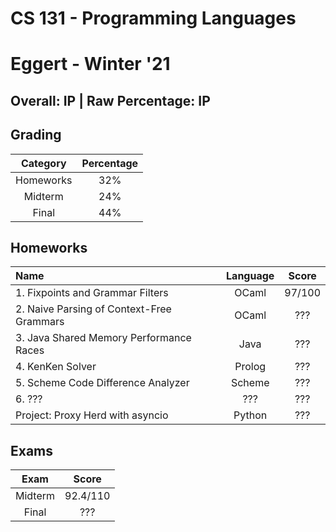 # CS 131 - Programming Languages
# Eggert - Winter '21

## Overall: IP | Raw Percentage: IP

## Grading
| Category | Percentage |
|:---:|:---:|
| Homeworks | 32% |
| Midterm | 24% |
| Final | 44% |

## Homeworks
| Name | Language | Score |
|:---|:---:|:---:|
| 1. Fixpoints and Grammar Filters | OCaml | 97/100 |
| 2. Naive Parsing of Context-Free Grammars | OCaml | ??? |
| 3. Java Shared Memory Performance Races | Java | ??? |
| 4. KenKen Solver | Prolog | ??? |
| 5. Scheme Code Difference Analyzer | Scheme | ??? |
| 6. ??? | ??? | ??? |
| Project: Proxy Herd with asyncio | Python | ??? |

## Exams
| Exam | Score |
|:---:|:---:|
| Midterm | 92.4/110 |
| Final | ??? |
